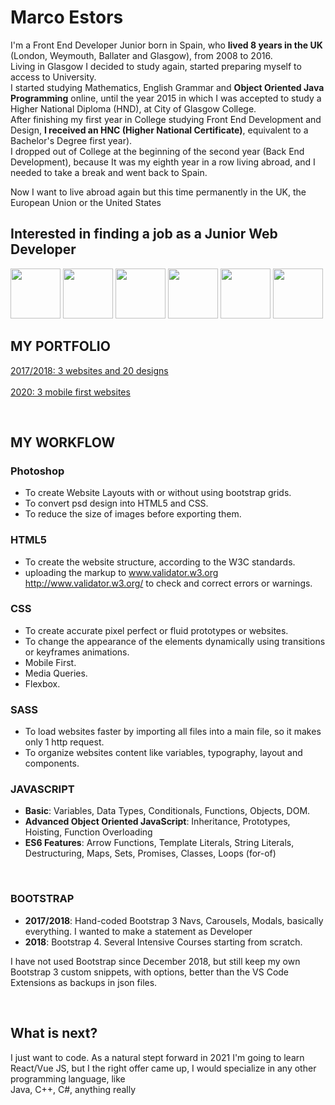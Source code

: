 # Marco Estors 
I'm a Front End Developer Junior born in Spain, who **lived 8 years in the UK** (London, Weymouth, Ballater and Glasgow), from 2008 to 2016. <br>
Living in Glasgow I decided to study again, started preparing myself to access to University. <br>
I started studying Mathematics, English Grammar and **Object Oriented Java Programming** online, until the year 2015 in which I was accepted to study a Higher National Diploma (HND), at City of Glasgow College. <br>
After finishing my first year in College studying Front End Development and Design, **I received an HNC (Higher National Certificate)**, equivalent to a Bachelor's Degree first year). <br> 
I dropped out of College at the beginning of the second year (Back End Development), because It was my eighth year in a row living abroad, and I needed to take a break and went back to Spain. <br>

Now I want to live abroad again but this time permanently in the UK, the European Union or the United States

## Interested in finding a job as a Junior Web Developer 
<img src="https://github.com/marcofrontend/assets/blob/main/photoshop-marco-icon.png" width="80" /> <img src="https://github.com/marcofrontend/assets/blob/main/html-marco-icon.png" width="80" /> <img src="https://github.com/marcofrontend/assets/blob/main/css-marco-icon.png" width="80" /> <img src="https://github.com/marcofrontend/assets/blob/main/sass-marco-icon.png" width="80" /> <img src="https://github.com/marcofrontend/assets/blob/main/js-marco-icon.png" width="80" /> <img src="https://github.com/marcofrontend/assets/blob/main/bootstrap-marco-icon.png" width="80" />

## MY PORTFOLIO  
[2017/2018: 3 websites and 20 designs](http://www.nike.com)  <br>  
[2020: 3 mobile first websites](http://www.nike.com)  <br>

<br>

## MY WORKFLOW

### Photoshop

* To create Website Layouts with or without using bootstrap grids.
* To convert psd design into HTML5 and CSS. <br> 
* To reduce the size of images before exporting them. <br>

### HTML5 
* To create the website structure, according to the W3C standards.
* uploading the markup to  www.validator.w3.org http://www.validator.w3.org/ to check and correct errors or warnings. 

### CSS
* To create accurate pixel perfect or fluid prototypes or websites.
* To change the appearance of the elements dynamically using transitions or keyframes animations. 
* Mobile First.
* Media Queries. 
* Flexbox.

### SASS  
* To load websites faster by importing all files into a main file, so it makes only 1 http request. 
* To organize websites content like variables, typography, layout and components.

### JAVASCRIPT 
* **Basic**: Variables, Data Types, Conditionals, Functions, Objects, DOM.
* **Advanced Object Oriented JavaScript**: Inheritance, Prototypes, Hoisting, Function Overloading
* **ES6 Features**: Arrow Functions, Template Literals, String Literals, Destructuring, Maps, Sets, Promises,
  Classes, Loops (for-of)
 <br>

### BOOTSTRAP 
* **2017/2018**: Hand-coded Bootstrap 3 Navs, Carousels, Modals, basically everything. I wanted to make a statement as Developer
* **2018**: Bootstrap 4. Several Intensive Courses starting from scratch. 

I have not used Bootstrap since December 2018, but still keep my own Bootstrap 3 custom snippets, with options, better than the VS Code Extensions as backups in json files.

 <br>
 
## What is next?
I just want to code.
As a natural stept forward in 2021 I'm going to learn React/Vue JS, but I the right offer came up, I would specialize in any other programming language, like  
Java, C++, C#, anything really










